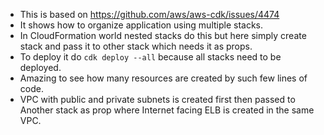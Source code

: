 * This is based on https://github.com/aws/aws-cdk/issues/4474 
* It shows how to organize application using multiple stacks.
* In CloudFormation world nested stacks do this but here simply create stack and pass it to other stack which needs it as props.
* To deploy it do `cdk deploy --all` because all stacks need to be deployed.
* Amazing to see how many resources are created by such few lines of code.
* VPC with public and private subnets is created first then passed to Another stack as prop where Internet facing ELB is created in the same VPC.
